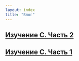 ```yaml
---
layout: index
title: "Блог"
---
```


## [Изучение C. Часть 2](posts/study_c_2.md) ##
## [Изучение C. Часть 1](posts/study_c_1.md) ##
